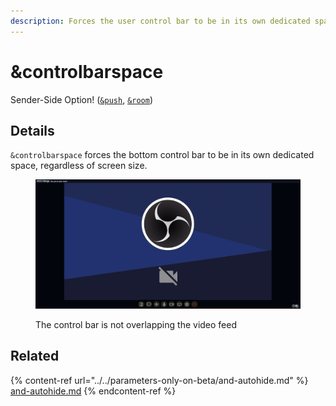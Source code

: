 ```yaml
---
description: Forces the user control bar to be in its own dedicated space
---
```


# \&controlbarspace

Sender-Side Option! ([`&push`](../../source-settings/push.md), [`&room`](../../general-settings/room.md))

## Details

`&controlbarspace` forces the bottom control bar to be in its own dedicated space, regardless of screen size.

<figure><img src="../../.gitbook/assets/image (172).png" alt=""><figcaption><p>The control bar is not overlapping the video feed</p></figcaption></figure>

## Related

{% content-ref url="../../parameters-only-on-beta/and-autohide.md" %}
[and-autohide.md](../../parameters-only-on-beta/and-autohide.md)
{% endcontent-ref %}

